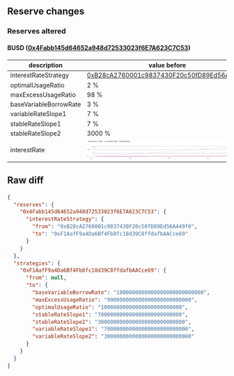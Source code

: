 ## Reserve changes

### Reserves altered

#### BUSD ([0x4Fabb145d64652a948d72533023f6E7A623C7C53](https://etherscan.io/address/0x4Fabb145d64652a948d72533023f6E7A623C7C53))

| description | value before | value after |
| --- | --- | --- |
| interestRateStrategy | [0xB28cA2760001c9837430F20c50fD89Ed56A449f0](https://etherscan.io/address/0xB28cA2760001c9837430F20c50fD89Ed56A449f0) | [0xF1AafF9a4Da6Bf4Fb8fc18d39C8ffdafbAACce69](https://etherscan.io/address/0xF1AafF9a4Da6Bf4Fb8fc18d39C8ffdafbAACce69) |
| optimalUsageRatio | 2 % | 1 % |
| maxExcessUsageRatio | 98 % | 99 % |
| baseVariableBorrowRate | 3 % | 100 % |
| variableRateSlope1 | 7 % | 70 % |
| stableRateSlope1 | 7 % | 70 % |
| stableRateSlope2 | 3000 % | 300 % |
| interestRate | ![before](/.assets/caf95847460159571f7d6f0fbf09566915c5ca5b.svg) | ![after](/.assets/580220443634a43f0f202f2f55e802420e34aaef.svg) |

## Raw diff

```json
{
  "reserves": {
    "0x4Fabb145d64652a948d72533023f6E7A623C7C53": {
      "interestRateStrategy": {
        "from": "0xB28cA2760001c9837430F20c50fD89Ed56A449f0",
        "to": "0xF1AafF9a4Da6Bf4Fb8fc18d39C8ffdafbAACce69"
      }
    }
  },
  "strategies": {
    "0xF1AafF9a4Da6Bf4Fb8fc18d39C8ffdafbAACce69": {
      "from": null,
      "to": {
        "baseVariableBorrowRate": "1000000000000000000000000000",
        "maxExcessUsageRatio": "990000000000000000000000000",
        "optimalUsageRatio": "10000000000000000000000000",
        "stableRateSlope1": "700000000000000000000000000",
        "stableRateSlope2": "3000000000000000000000000000",
        "variableRateSlope1": "700000000000000000000000000",
        "variableRateSlope2": "3000000000000000000000000000"
      }
    }
  }
}
```
